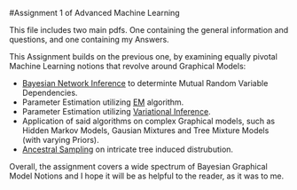 #Assignment 1 of Advanced Machine Learning

This file includes two main pdfs. One containing the general information and questions, and one containing my Answers.

This Assignment builds on the previous one, by examining equally pivotal Machine Learning notions that revolve around Graphical Models:
- [Bayesian Network Inference](https://en.wikipedia.org/wiki/Graphical_model) to determinte Mutual Random Variable Dependencies.
- Parameter Estimation utilizing [EM](https://en.wikipedia.org/wiki/Expectation%E2%80%93maximization_algorithm) algorithm.
- Parameter Estimation utilizing [Variational Inference](https://en.wikipedia.org/wiki/Variational_Bayesian_methods).
- Application of said algorithms on complex Graphical models, such as Hidden Markov Models, Gausian Mixtures and Tree Mixture Models
(with varying Priors).
- [Ancestral Sampling](https://ermongroup.github.io/cs228-notes/inference/sampling/) on intricate tree induced distrubution.

Overall, the assignment covers a wide spectrum of Bayesian Graphical Model Notions and I hope it will be as helpful to the reader, 
as it was to me.
